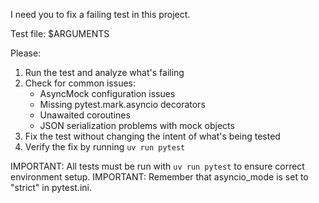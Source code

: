 I need you to fix a failing test in this project.

Test file: $ARGUMENTS

Please:
1. Run the test and analyze what's failing
2. Check for common issues:
   - AsyncMock configuration issues
   - Missing pytest.mark.asyncio decorators
   - Unawaited coroutines
   - JSON serialization problems with mock objects
3. Fix the test without changing the intent of what's being tested
4. Verify the fix by running `uv run pytest`

IMPORTANT: All tests must be run with `uv run pytest` to ensure correct environment setup.
IMPORTANT: Remember that asyncio_mode is set to "strict" in pytest.ini.